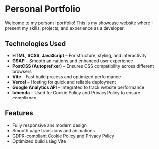 # Personal Portfolio

Welcome to my personal portfolio! This is my showcase website where I present my skills, projects, and experience as a developer.

## Technologies Used

- **HTML, SCSS, JavaScript** – For structure, styling, and interactivity
- **GSAP** – Smooth animations and enhanced user experience
- **PostCSS (Autoprefixer)** – Ensures CSS compatibility across different browsers
- **Vite** – Fast build process and optimized performance
- **Vercel** – Hosting for quick and reliable deployment
- **Google Analytics API** – Integrated to track website performance
- **Iubenda** – Used for Cookie Policy and Privacy Policy to ensure compliance

## Features

- Fully responsive and modern design
- Smooth page transitions and animations
- GDPR-compliant Cookie Policy and Privacy Policy
- Optimized build using Vite
